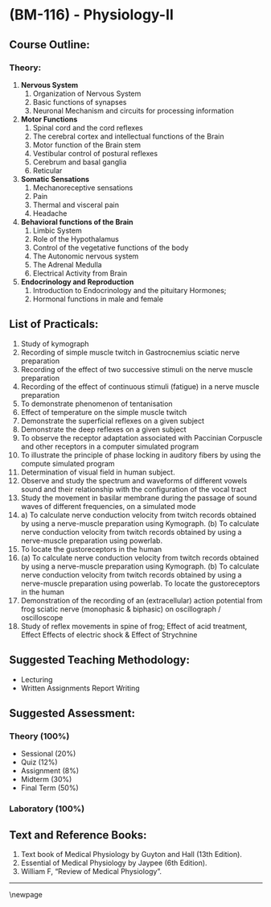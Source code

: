 # **(BM-116) - Physiology-II**

## **Course Outline:**
### **Theory:**

1. **Nervous System**
   1. Organization of Nervous System
   1. Basic functions of synapses
   1. Neuronal Mechanism and circuits for processing information
1. **Motor Functions**
   1. Spinal cord and the cord reflexes
   1. The cerebral cortex and intellectual functions of the Brain
   1. Motor function of the Brain stem
   1. Vestibular control of postural reflexes
   1. Cerebrum and basal ganglia
   2. Reticular
2. **Somatic Sensations**
   1. Mechanoreceptive sensations
   2. Pain
   3. Thermal and visceral pain
   4. Headache
3. **Behavioral functions of the Brain**
   1. Limbic System
   2. Role of the Hypothalamus
   3. Control of the vegetative functions of the body
   4. The Autonomic nervous system
   5. The Adrenal Medulla
   6. Electrical Activity from Brain
4. **Endocrinology and Reproduction**
   1. Introduction to Endocrinology and the pituitary Hormones;
   2. Hormonal functions in male and female


## **List of Practicals:**
1. Study of kymograph
1. Recording of simple muscle twitch in Gastrocnemius sciatic nerve preparation
1. Recording of the effect of two successive stimuli on the nerve muscle preparation
1. Recording of the effect of continuous stimuli (fatigue) in a nerve muscle preparation
1. To demonstrate phenomenon of tentanisation
1. Effect of temperature on the simple muscle twitch
1. Demonstrate the superficial reflexes on a given subject
1. Demonstrate the deep reflexes on a given subject
1. To observe the receptor adaptation associated with Paccinian Corpuscle and other receptors in a computer simulated program
1. To illustrate the principle of phase locking in auditory fibers by using the compute simulated program
1. Determination of visual field in human subject.
1. Observe and study the spectrum and waveforms of different vowels sound and their relationship with the configuration of the vocal tract
1. Study the movement in basilar membrane during the passage of sound waves of different frequencies, on a simulated mode
1. a) To calculate nerve conduction velocity from twitch records obtained by using a nerve-muscle preparation using Kymograph. (b) To calculate nerve conduction velocity from twitch records obtained by using a nerve-muscle preparation using powerlab. 
2. To locate the gustoreceptors in the human
3. (a) To calculate nerve conduction velocity from twitch records obtained by using a nerve-muscle preparation using Kymograph. (b) To calculate nerve conduction velocity from twitch records obtained by using a nerve-muscle preparation using powerlab. To locate the gustoreceptors in the human
4. Demonstration of the recording of an (extracellular) action potential from frog sciatic nerve (monophasic & biphasic) on oscillograph / oscilloscope
5. Study of reflex movements in spine of frog; Effect of acid treatment, Effect Effects of electric shock & Effect of Strychnine

## **Suggested Teaching Methodology:**
- Lecturing
- Written Assignments Report Writing
## **Suggested Assessment:**

### **Theory (100%)**

- Sessional (20%)
- Quiz (12%)
- Assignment (8%)
- Midterm (30%)
- Final Term (50%)

### **Laboratory (100%)**

## **Text and Reference Books:**

1. Text book of Medical Physiology by Guyton and Hall (13th Edition).
1. Essential of Medical Physiology by Jaypee (6th Edition).
1. William F, “Review of Medical Physiology”.

___
\newpage